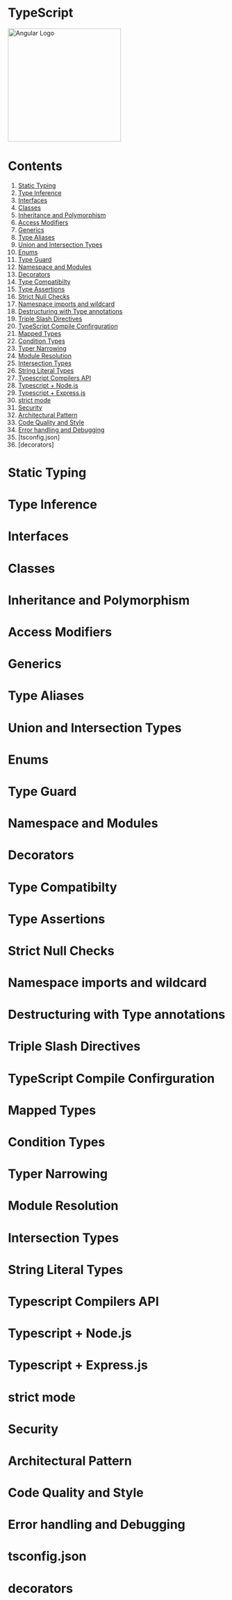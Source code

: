 # TypeScript
<p>  
    <img src="https://upload.wikimedia.org/wikipedia/commons/thumb/4/4c/Typescript_logo_2020.svg/512px-Typescript_logo_2020.svg.png?20221110153201" alt="Angular Logo" height="260">
</p>

# Contents

1. [Static Typing](#statictyping)
2. [Type Inference](#typeinference)
3. [Interfaces](#interfaces)
4. [Classes](#classes)
5. [Inheritance and Polymorphism](#oops)
6. [Access Modifiers](#accessmodifiers)
7. [Generics](#generics)
8. [Type Aliases](#typealiases)
9. [Union and Intersection Types](#intersectiontypes)
10. [Enums](#enums)
11. [Type Guard](#typeguard)
12. [Namespace and Modules](#namespaceandmodules)
13. [Decorators](#decorators)
14. [Type Compatibilty](#typecompatibilty)
15. [Type Assertions](#typeassertions)
16. [Strict Null Checks](#strictnullchecks)
17. [Namespace imports and wildcard](#namespaceandwildcard)
18. [Destructuring with Type annotations](#destructuring)
19. [Triple Slash Directives](#tripledirectives)
20. [TypeScript Compile Confirguration](#compileconfiguration)
21. [Mapped Types](#mappedtypes)
22. [Condition Types](#conditiontypes)
23. [Typer Narrowing](#typernarrowing)
24. [Module Resolution](#moduleresolution)
25. [Intersection Types](#intersectiontypes)
26. [String Literal Types](#stringliteraltypes)
27. [Typescript Compilers API](#typescriptcompilers)
28. [Typescript + Node.js](#typescriptnodejs)
29. [Typescript + Express.js](#typescriptexpressjs)
30. [strict mode](#strictmode)
31. [Security](#security)
32. [Architectural Pattern](#architecturalpattern)
33. [Code Quality and Style](#codequalityandstyle)
34. [Error handling and Debugging](#errorhandlinganddebugging)
35. [tsconfig.json]
36. [decorators]

# Static Typing
# Type Inference
# Interfaces
# Classes
# Inheritance and Polymorphism
# Access Modifiers
# Generics
# Type Aliases
# Union and Intersection Types
# Enums
# Type Guard
# Namespace and Modules
# Decorators
# Type Compatibilty
# Type Assertions
# Strict Null Checks
# Namespace imports and wildcard
# Destructuring with Type annotations
# Triple Slash Directives
# TypeScript Compile Confirguration
# Mapped Types
# Condition Types
# Typer Narrowing
# Module Resolution
# Intersection Types
# String Literal Types
# Typescript Compilers API
# Typescript + Node.js
# Typescript + Express.js
# strict mode
# Security
# Architectural Pattern
# Code Quality and Style
# Error handling and Debugging
# tsconfig.json
# decorators